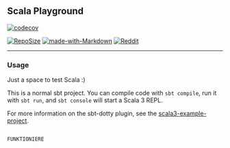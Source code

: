 ## Scala Playground
[![codecov](https://codecov.io/gh/Smokey95/Scala_Playground/branch/TicTacToe_CD/graph/badge.svg?token=NHH95JLC9H)](https://codecov.io/gh/Smokey95/Scala_Playground)

[![RepoSize](https://img.shields.io/github/repo-size/Smokey95/Scala_Playground?color=green)](https://cdn130.picsart.com/272563229032201.jpg?r1024x1024)
[![made-with-Markdown](https://img.shields.io/badge/Made%20with-Markdown-1f425f.svg)](http://commonmark.org)
[![Reddit](https://img.shields.io/reddit/subreddit-subscribers/ich_iel?color=green&style=social)](https://www.reddit.com/r/ich_iel/comments/aje7qh/ich_iel/)

---

### Usage
Just a space to test Scala :) <br>

This is a normal sbt project. You can compile code with `sbt compile`, run it with `sbt run`, and `sbt console` will start a Scala 3 REPL.

For more information on the sbt-dotty plugin, see the
[scala3-example-project](https://github.com/scala/scala3-example-project/blob/main/README.md).
                                                                                                         
                                                                                                         FUNKTIONIERE                